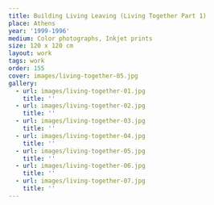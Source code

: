 ```yaml
---
title: Building Living Leaving (Living Together Part 1)
place: Athens
year: '1999-1996'
medium: Color photographs, Inkjet prints
size: 120 x 120 cm
layout: work
tags: work
order: 155
cover: images/living-together-05.jpg
gallery:
  - url: images/living-together-01.jpg
    title: ''
  - url: images/living-together-02.jpg
    title: ''
  - url: images/living-together-03.jpg
    title: ''
  - url: images/living-together-04.jpg
    title: ''
  - url: images/living-together-05.jpg
    title: ''
  - url: images/living-together-06.jpg
    title: ''
  - url: images/living-together-07.jpg
    title: ''
---
```

